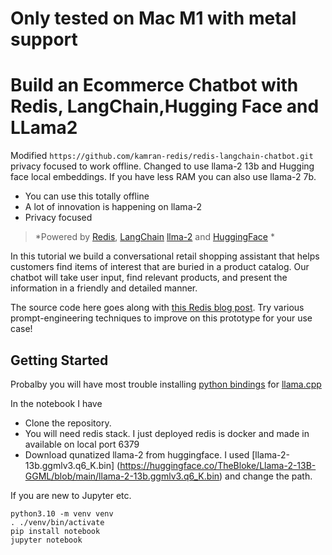# Only tested on Mac M1 with metal support 

# Build an Ecommerce Chatbot with Redis, LangChain,Hugging Face and LLama2

Modified `https://github.com/kamran-redis/redis-langchain-chatbot.git` privacy focused to work offline. Changed to use  llama-2 13b and Hugging face local embeddings.  If you have less RAM you can also use llama-2 7b.  

* You can use this totally offline
* A lot of innovation is happening on llama-2 
* Privacy focused

  
>*Powered by [Redis](https://redis.io), [LangChain](https://python.langchain.com/en/latest/) [llma-2](https://ai.meta.com/llama/) and [HuggingFace](https://huggingface.co/blog/getting-started-with-embeddings) *

In this tutorial we build a conversational retail shopping assistant that helps customers find items of interest that are buried in a product catalog. Our chatbot will take user input, find relevant products, and present the information in a friendly and detailed manner.

The source code here goes along with [this Redis blog post](https://redis.com/blog/build-ecommerce-chatbot-with-redis/). Try various prompt-engineering techniques to improve on this prototype for your use case!

## Getting Started
Probalby you will have most trouble installing [python bindings](https://github.com/abetlen/llama-cpp-python) for [llama.cpp](https://github.com/ggerganov/llama.cpp)

In the notebook I have 

* Clone the repository. 
* You will need redis stack. I just deployed redis is docker and made in available on local port 6379
* Download qunatized llama-2 from huggingface. I used [llama-2-13b.ggmlv3.q6_K.bin] (https://huggingface.co/TheBloke/Llama-2-13B-GGML/blob/main/llama-2-13b.ggmlv3.q6_K.bin) and change the path.

If you are new to Jupyter etc.

```
python3.10 -m venv venv
. ./venv/bin/activate
pip install notebook
jupyter notebook
```



